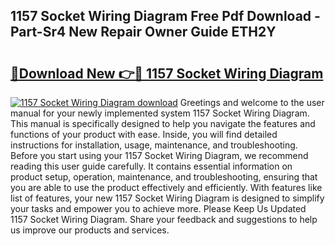 ## 1157 Socket Wiring Diagram Free Pdf Download - Part-Sr4 New Repair Owner Guide ETH2Y

# <h2><a href="http://dfjfygp.blite.top/?on=1157+Socket+Wiring+Diagram">🔗Download New 👉🔴 1157 Socket Wiring Diagram</a></h2>

[![1157 Socket Wiring Diagram download](https://i.imgur.com/lujVjoI.png)](http://dfjfygp.blite.top/?on=1157+Socket+Wiring+Diagram)
Greetings and welcome to the user manual for your newly implemented system 1157 Socket Wiring Diagram. This manual is specifically designed to help you navigate the features and functions of your product with ease. Inside, you will find detailed instructions for installation, usage, maintenance, and troubleshooting. Before you start using your 1157 Socket Wiring Diagram, we recommend reading this user guide carefully. It contains essential information on product setup, operation, maintenance, and troubleshooting, ensuring that you are able to use the product effectively and efficiently. With features like list of features, your new 1157 Socket Wiring Diagram is designed to simplify your tasks and empower you to achieve more. Please Keep Us Updated 1157 Socket Wiring Diagram. Share your feedback and suggestions to help us improve our products and services.
